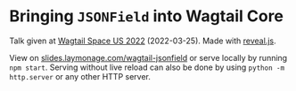 # Bringing `JSONField` into Wagtail Core

Talk given at [Wagtail Space US 2022][ws2022] (2022-03-25).
Made with [reveal.js][reveal.js].

View on [slides.laymonage.com/wagtail-jsonfield][slides-wagtail-jsonfield] or serve locally
by running `npm start`. Serving without live reload can also be done by using
`python -m http.server` or any other HTTP server.

[ws2022]: https://us.wagtail.space
[reveal.js]: https://github.com/hakimel/reveal.js
[slides-wagtail-jsonfield]: https://slides.laymonage.com/wagtail-jsonfield

